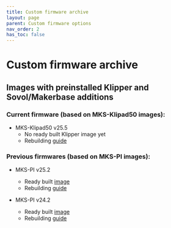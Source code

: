 ```yaml
---
title: Custom firmware archive
layout: page
parent: Custom firmware options
nav_order: 2
has_toc: false
---
```

# Custom firmware archive

## Images with preinstalled Klipper and Sovol/Makerbase additions

### Current firmware (based on MKS-Klipad50 images):

- MKS-Klipad50 v25.5
  - No ready built Klipper image yet
  - Rebuilding [guide](rebuilding.html)

### Previous firmwares (based on MKS-PI images):

- MKS-PI v25.2
  - Ready built [image](armbian-mkspi-mainline-image-v25-2.html)
  - Rebuilding [guide](armbian-mkspi-mainline-setup-v25-2.html)

- MKS-PI v24.2
  - Ready built [image](armbian-mkspi-image-v24-2.html)
  - Rebuilding [guide](armbian-mkspi-setup-v24-2.html)

